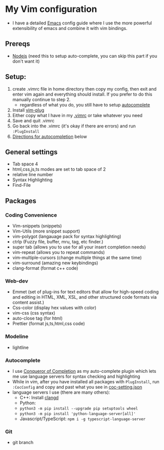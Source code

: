 # My Vim configuration 
- I have a detailed [Emacs](<https://github.com/marinov98/dotfiles/blob/master/emacs/MarinMacs.org>) config guide where I use the more powerful extensibility of emacs and combine it with vim bindings. 

## Prereqs 
- [Nodejs](<https://nodejs.org/en/>) (need this to setup auto-complete, you can skip this part if you don't want it)

## Setup:
1. create .vimrc file in home directory then copy my config, then exit and enter vim again and everything should install. If you prefer to do this manually continue to step 2. 
    - regardless of what you do, you still have to setup [autocomplete](#Autocomplete)
2. Install [vim-plug](https://github.com/junegunn/vim-plug)
3. Either copy what I have in my [.vimrc](<https://github.com/marinov98/dotfiles/blob/master/vim/.vimrc>) or take whatever you need 
3. Save and quit .vimrc
4. Go back into the .vimrc (it's okay if there are errors) and  run `:PlugInstall`
6. [Directions for autocompletion](#Autocomplete) below 

## General settings
- Tab space 4
- html,css,js,ts modes are set to tab space of 2
- relative line number
- Syntax Highlighting
- Find-File

## Packages

### Coding Convenience
- Vim-snippets (snippets)
- Vim-Utils (more snippet support)
- vim-polygot (langauage pack for syntax highlighting)
- ctrlp (Fuzzy file, buffer, mru, tag, etc finder.)
- super tab (allows you to use <Tab> for all your insert completion needs)
- vim-repeat (allows you to repeat commands)
- vim-multiple-cursors (change multiple things at the same time) 
- vim-surround (amazing new keybindings)
- clang-format (format c++ code)


### Web-dev
- Emmet (set of plug-ins for text editors that allow for high-speed coding and editing in HTML, XML, XSL, and other structured code formats via content assist.)
- Css-color (display hex values with color)
- vim-css (css syntax)
- auto-close tag (for html)
- Prettier (format js,ts,html,css code)

### Modeline
- lightline

### Autocomplete
- I use [Conqueror of Completion](<https://github.com/neoclide/coc.nvim>) as my auto-complete plugin which lets me use language servers for syntax checking and highlighting
- While in vim, after you have installed all packages with `PlugInstall`, run `:CocConfig` and copy and past what you see in [coc-setting.json](<https://github.com/marinov98/dotfiles/blob/master/vim/coc-settings.json>)
- language servers I use (there are many others):
    - C++: Install [clangd](<https://clang.llvm.org/extra/clangd/Installation.html>)
    - Python: 
     - `python3 -m pip install --upgrade pip setuptools wheel`
     - `python3 -m pip install 'python-language-server[all]'`
    - Javascript/TypeScript: `npm i -g typescript-language-server`
    
### Git
- git branch
